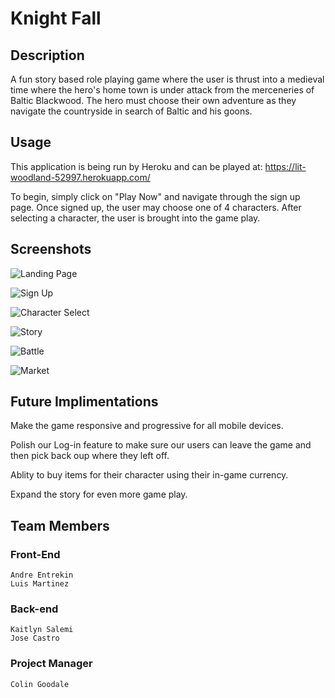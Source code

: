 # Knight Fall

## Description

A fun story based role playing game where the user is thrust into a medieval time where the hero's home town is under attack from the merceneries of Baltic Blackwood. The hero must choose their own adventure as they navigate the countryside in search of Baltic and his goons. 

## Usage

This application is being run by Heroku and can be played at: https://lit-woodland-52997.herokuapp.com/

To begin, simply click on "Play Now" and navigate through the sign up page. Once signed up, the user may choose one of 4 characters. After selecting a character, the user is brought into the game play. 

## Screenshots

![Landing Page](https://i.imgur.com/NBv8IGT.png)

![Sign Up](https://i.imgur.com/5PYtEok.png)

![Character Select](https://i.imgur.com/4oO90Tb.png)

![Story](https://i.imgur.com/T5kAyqa.png)

![Battle](https://i.imgur.com/liYhw6x.png)

![Market](https://i.imgur.com/4Y5B7hp.png)

## Future Implimentations

Make the game responsive and progressive for all mobile devices. 

Polish our Log-in feature to make sure our users can leave the game and then pick back oup where they left off. 

Ablity to buy items for their character using their in-game currency. 

Expand the story for even more game play. 

## Team Members 

### Front-End
    Andre Entrekin
    Luis Martinez

### Back-end
    Kaitlyn Salemi
    Jose Castro

### Project Manager
    Colin Goodale    
